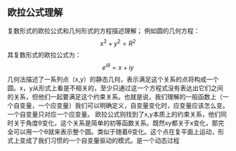 ## 欧拉公式理解
复数形式的欧拉公式和几何形式的方程描述理解；
例如圆的几何方程：
$$
x^2+y^2=R^2
$$
其复数形式的欧拉公式为：
$$
e^{i\theta}=x+iy
$$
几何法描述了一系列点（x,y）的静态几何，表示满足这个关系的点将构成一个圆。x，y从形式上看是不相关的，至少只通过这一个方程式没有表达出它们之间的关系，但他们一起要满足这个约束关系。也就是说，我们理解的一般函数上（一个自变量，一个应变量）我们可以明确定义，自变量变化时，应变量应该怎么变。一个自变量只对应一个应变量。
欧拉公式则找到了x,y本质上的约束关系，他们同时关于角度θ变化，这个关系是简单的初等函数关系。既然xy都关于x变化，那完全可以用一个θ就来表示整个圆。类似于随着θ变化。这个点在复平面上运动，形式上变成了我们习惯的一个自变量驱动的模式。是一个动态过程
